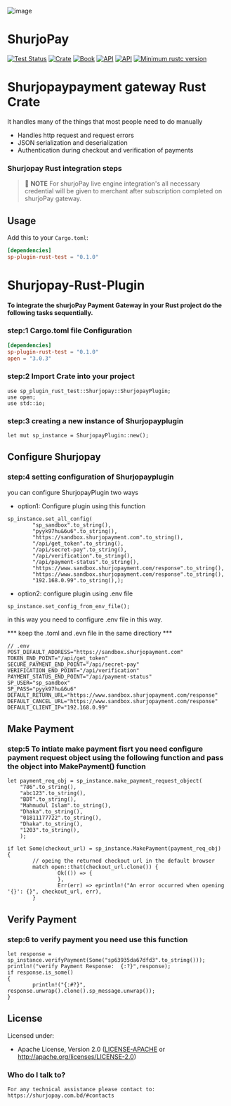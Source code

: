 ![image](https://user-images.githubusercontent.com/57352037/170198396-932692aa-3354-4cf0-abc1-2b8ef43a6de3.png)
# ShurjoPay

[![Test Status](https://github.com/rust-random/rand/workflows/Tests/badge.svg?event=push)]()
[![Crate](https://img.shields.io/crates/v/rand.svg)]()
[![Book](https://img.shields.io/badge/book-master-yellow.svg)]()
[![API](https://img.shields.io/badge/api-master-yellow.svg)]()
[![API](https://docs.rs/rand/badge.svg)](https://docs.rs/rand)
[![Minimum rustc version](https://img.shields.io/badge/rustc-1.51+-lightgray.svg)]()


# Shurjopaypayment gateway Rust Crate

It handles many of the things that most people need to do manually

- Handles http request and request errors
- JSON serialization and deserialization
- Authentication during checkout and verification of payments


### Shurjopay Rust integration steps

> 📝 **NOTE** For shurjoPay live engine integration's all necessary credential will be given to merchant after subscription completed on shurjoPay gateway.


## Usage

Add this to your `Cargo.toml`:

```toml
[dependencies]
sp-plugin-rust-test = "0.1.0"
```




# Shurjopay-Rust-Plugin
#### To integrate the shurjoPay Payment Gateway in your Rust project do the following tasks sequentially.

### step:1  Cargo.toml file Configuration

```toml
[dependencies]
sp-plugin-rust-test = "0.1.0"
open = "3.0.3"
```

### step:2  Import Crate into your project
```
use sp_plugin_rust_test::Shurjopay::ShurjopayPlugin;
use open;
use std::io;
```
### step:3  creating a new instance of Shurjopayplugin
```
let mut sp_instance = ShurjopayPlugin::new();
```
## Configure Shurjopay  
### step:4  setting configuration of Shurjopayplugin

you can configure ShurjopayPlugin two ways

* option1: Configure plugin using this function
```
sp_instance.set_all_config(
        "sp_sandbox".to_string(),
        "pyyk97hu&6u6".to_string(),
        "https://sandbox.shurjopayment.com".to_string(),
        "/api/get_token".to_string(),
        "/api/secret-pay".to_string(),
        "/api/verification".to_string(),
        "/api/payment-status".to_string(),
        "https://www.sandbox.shurjopayment.com/response".to_string(),
        "https://www.sandbox.shurjopayment.com/response".to_string(),
        "192.168.0.99".to_string(),);
```

* option2: configure plugin using .env file
```
sp_instance.set_config_from_env_file();
```
in this way you need to configure .env file in this way.

*** keep the .toml and .evn file in the same directiory *** 

```
// .env
POST_DEFAULT_ADDRESS="https://sandbox.shurjopayment.com"
TOKEN_END_POINT="/api/get_token"
SECURE_PAYMENT_END_POINT="/api/secret-pay"
VERIFICATION_END_POINT="/api/verification"
PAYMENT_STATUS_END_POINT="/api/payment-status"
SP_USER="sp_sandbox"
SP_PASS="pyyk97hu&6u6"
DEFAULT_RETURN_URL="https://www.sandbox.shurjopayment.com/response"
DEFAULT_CANCEL_URL="https://www.sandbox.shurjopayment.com/response"
DEFAULT_CLIENT_IP="192.168.0.99"
```

## Make Payment
### step:5 To intiate make payment fisrt you need configure payment request object using the following function and pass the object into MakePayment() function
```
let payment_req_obj = sp_instance.make_payment_request_object(
    "786".to_string(),
    "abc123".to_string(),
    "BDT".to_string(),
    "Mahmudul Islam".to_string(),
    "Dhaka".to_string(),
    "01811177722".to_string(),
    "Dhaka".to_string(),
    "1203".to_string(),
    );
```


```
if let Some(checkout_url) = sp_instance.MakePayment(payment_req_obj) 
{
		// opeing the returned checkout url in the default browser 
		match open::that(checkout_url.clone()) {
				Ok(()) => {
				},
				Err(err) => eprintln!("An error occurred when opening '{}': {}", checkout_url, err),
		}
```


## Verify Payment
### step:6 to verify payment you need use this function
```
let response = sp_instance.verifyPayment(Some("sp63935da67dfd3".to_string()));
println!("verify Payment Response:  {:?}",response);
if response.is_some()
{
		println!("{:#?}", response.unwrap().clone().sp_message.unwrap());
}
```


## License

Licensed under:

- Apache License, Version 2.0 ([LICENSE-APACHE](LICENSE-APACHE) or http://apache.org/licenses/LICENSE-2.0)

### Who do I talk to? ###
	For any technical assistance please contact to: https://shurjopay.com.bd/#contacts
